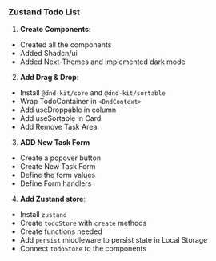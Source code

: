 ### Zustand Todo List

1. **Create Components**:

- Created all the components
- Added Shadcn/ui
- Added Next-Themes and implemented dark mode

2. **Add Drag & Drop**:
- Install `@dnd-kit/core` and `@dnd-kit/sortable`
- Wrap TodoContainer in `<DndContext>`
- Add useDroppable in column
- Add useSortable in Card
- Add Remove Task Area

3. **ADD New Task Form**
- Create a popover button
- Create New Task Form
- Define the form values
- Define Form handlers

4. **Add Zustand store**:
- Install `zustand` 
- Create `todoStore` with `create` methods
- Create functions needed
- Add `persist` middleware to persist state in Local Storage
- Connect `todoStore` to the components
